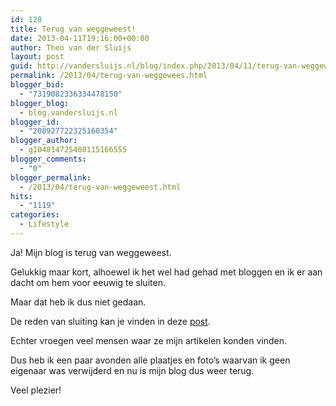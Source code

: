```yaml
---
id: 128
title: Terug van weggeweest!
date: 2013-04-11T19:16:00+00:00
author: Theo van der Sluijs
layout: post
guid: http://vandersluijs.nl/blog/index.php/2013/04/11/terug-van-weggewees/
permalink: /2013/04/terug-van-weggewees.html
blogger_bid:
  - "7319082336334478150"
blogger_blog:
  - blog.vandersluijs.nl
blogger_id:
  - "208927722325160354"
blogger_author:
  - g104814725400115166555
blogger_comments:
  - "0"
blogger_permalink:
  - /2013/04/terug-van-weggeweest.html
hits:
  - "1119"
categories:
  - Lifestyle
---
```

Ja! Mijn blog is terug van weggeweest.

Gelukkig maar kort, alhoewel ik het wel had gehad met bloggen en ik er aan dacht om hem voor eeuwig te sluiten.

Maar dat heb ik dus niet gedaan.

De reden van sluiting kan je vinden in deze [post](https://www.vandersluijs.nl/uncategorized/alle-plaatjes-weg-door-aankomende-rechtzaken/ "Blog op zwart door rechten op plaatjes.").

Echter vroegen veel mensen waar ze mijn artikelen konden vinden.

Dus heb ik een paar avonden alle plaatjes en foto&#8217;s waarvan ik geen eigenaar was verwijderd en nu is mijn blog dus weer terug.

Veel plezier!